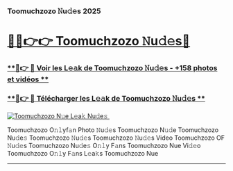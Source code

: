 ### Toomuchzozo 𝙽u𝚍𝚎s 2025  

# <h1><a href="(https://rebrand.ly/accesvip">🔗🔗👉👉 Toomuchzozo 𝙽u𝚍𝚎s🔗</a></h1>

### [ **🔗👉 🔴 Voir les L𝚎𝚊k de Toomuchzozo 𝙽u𝚍𝚎s - +158 photos et vidéos **](https://rebrand.ly/accesvip)
### [ **🔗👉 🔴 Télécharger les L𝚎𝚊k de Toomuchzozo 𝙽u𝚍𝚎s **](https://rebrand.ly/accesvip)  

[![Toomuchzozo N𝚞e L𝚎a𝚔 Nu𝚍e𝚜 ](https://i.imgur.com/0qMVB7G.gif)](https://rebrand.ly/accesvip)  

Toomuchzozo O𝚗𝚕yf𝚊n Photo 𝙽u𝚍𝚎s
Toomuchzozo N𝚞𝚍e
Toomuchzozo Nu𝚍e𝚜
Toomuchzozo 𝙽u𝚍𝚎s
Toomuchzozo 𝙽u𝚍𝚎s Video
Toomuchzozo OF 𝙽u𝚍𝚎s
Toomuchzozo Nu𝚍e𝚜 O𝚗𝚕y F𝚊ns
Toomuchzozo Nue Vi𝚍𝚎o
Toomuchzozo O𝚗𝚕y F𝚊ns L𝚎a𝚔s
Toomuchzozo Nue

___  
